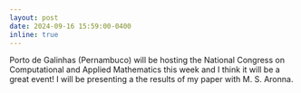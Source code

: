 ```yaml
---
layout: post
date: 2024-09-16 15:59:00-0400
inline: true
---
```


Porto de Galinhas (Pernambuco) will be hosting the National Congress on Computational and Applied Mathematics this week and I think it will be a great event! I will be presenting a the results of my paper with M. S. Aronna.